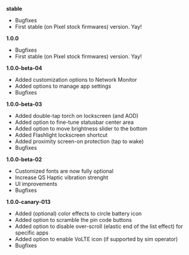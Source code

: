**stable**
- Bugfixes
- First stable (on Pixel stock firmwares) version. Yay!

**1.0.0**
- Bugfixes
- First stable (on Pixel stock firmwares) version. Yay!

**1.0.0-beta-04**
- Added customization options to Network Monitor
- Added options to manage app settings
- Bugfixes

**1.0.0-beta-03**
- Added double-tap torch on lockscreen (and AOD)
- Added option to fine-tune statusbar center area
- Added option to move brightness slider to the bottom
- Added Flashlight lockscreen shortcut
- Added proximity screen-on protection (tap to wake)
- Bugfixes

**1.0.0-beta-02**
- Customized fonts are now fully optional
- Increase QS Haptic vibration strenght
- UI improvements
- Bugfixes

**1.0.0-canary-013**
- Added (optional) color effects to circle battery icon
- Added option to scramble the pin code buttons
- Added option to disable over-scroll (elastic end of the list effect) for specific apps
- Added option to enable VoLTE icon (if supported by sim operator)
- Bugfixes
